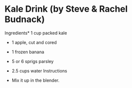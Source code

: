 # Kale Drink (by Steve & Rachel Budnack)

Ingredients* 1 cup packed kale 
* 1 apple, cut and cored 
* 1 frozen banana 
* 5 or 6 sprigs parsley 
* 2.5 cups water
Instructions

* Mix it up in the blender.
